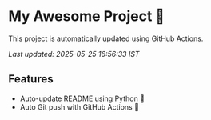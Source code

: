 # My Awesome Project 🚀

This project is automatically updated using GitHub Actions.

_Last updated: 2025-05-25 16:56:33 IST_

## Features
- Auto-update README using Python 🐍
- Auto Git push with GitHub Actions 🤖
